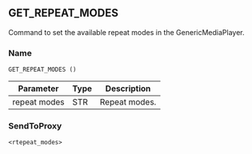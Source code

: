 ## GET\_REPEAT\_MODES

Command to set the available repeat modes in the GenericMediaPlayer.


### Name

`GET_REPEAT_MODES ()`


| Parameter    | Type | Description   |
| ------------ | ---- | ------------- |
| repeat modes | STR  | Repeat modes. |



### SendToProxy

`<rtepeat_modes>`
